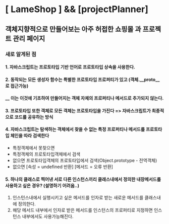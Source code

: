 <h1> [ LameShop ] && [projectPlanner] </h1>
<h2>객체지향적으로 만들어보는 아주 허접한 쇼핑몰  과  프로젝트 관리 페이지 </h2>

<h3>새로 알게된 점</h3>
<h4>1. 자바스크립트는 프로토타입 기반 언어로 프로토타입 상속을 사용한다.</h4>

<h4>2. 동작되는 모든 생성자 함수는 특별한 프로토타입 프로퍼티가 있고 (객체.__proto__ 로 접근가능)</h4>
<h4>__ 이는 이것에 기초하여 만들어지는 객체 자체의 프로퍼티나 메서드로 추가되지 않는다.</h4>

<h4>3. 프로토타입 또한 객체로 모든 객체는 프로토타입을 가진다 => 자바스크립트가 최종적으로 코드를 공유하는 방식 </h4>
<h4>4. 자바스크립트는 탐색하는 객체에서 찾을 수 없는 특정 프로퍼티나 메서드를 프로토타입 체인을 따라 검색한다</h4>
<ul> 
  <li>특정객체에서 못찾으면</li> 
  <li>특정객체의 프로토타입객체에서 검색</li>
  <li>없으면 프로토타입객체의 프로토타입에서 검색(Object.prototype - 전역객체)</li>
  <li>없으면 [속성 = undefined 반환] [메서드 = 오류 반환]</li>
</ul>  
<h4>5. 하나의 클래스로 찍어낸 서로 다른 인스턴스끼리 클래스내에서 정의한 내장메서드를 사용하고 싶은 경우? (설명하기 어려움..) </h4>
<ol>
  <li>인스턴스내에서 실행시키고 싶은 메서드를 인자로 받는 새로운 메서드를 클래스내에 정의한다.</li>
  <li>해당 메서드 내부에서 인자로 받은 메서드를 인스턴스의 프로퍼티로 지정하면 인스턴스 내부에서도 사용가능해진다.</li>
</ol>



